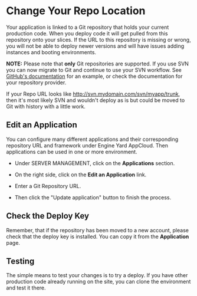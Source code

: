 # Change Your Repo Location

Your application is linked to a Git repository that holds your current production code.  When you deploy code it will get pulled from this repository onto your slices.  If the URL to this repository is missing or wrong, you will not be able to deploy newer versions and will have issues adding instances and booting environments.

**NOTE:** Please note that **only** Git repositories are supported.  If you use SVN you can now migrate to Git and continue to use your SVN workflow.  See [GitHub's documentation](http://help.github.com/svn-importing/) for an example, or check the documentation for your repository provider.

If your Repo URL looks like http://svn.mydomain.com/svn/myapp/trunk, then it's most likely SVN and wouldn't deploy as is but could be moved to Git with history with a little work.

## Edit an Application

You can configure many different applications and their corresponding repository URL and framework under Engine Yard AppCloud.  Then applications can be used in one or more environment.

  - Under SERVER MANAGEMENT, click on the **Applications** section.

  - On the right side, click on the **Edit an Application** link.

  - Enter a Git Repository URL.
  
  - Then click the "Update application" button to finish the process.

## Check the Deploy Key

Remember, that if the repository has been moved to a new account, please check that the deploy key is installed.  You can copy it from the **Application** page.

## Testing

The simple means to test your changes is to try a deploy.  If you have other production code already running on the site, you can clone the environment and test it there.